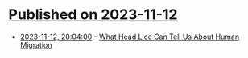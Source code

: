 # [Published on 2023-11-12](index.md)

* [2023-11-12, 20:04:00](https://soylentnews.org/article.pl?sid=23/11/12/0359222&from=rss) - [What Head Lice Can Tell Us About Human Migration](https://soylentnews.org/article.pl?sid=23/11/12/0359222&from=rss)
